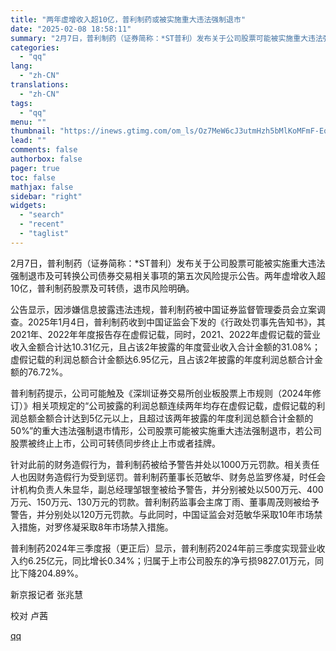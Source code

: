 ```yaml
---
title: "两年虚增收入超10亿，普利制药或被实施重大违法强制退市"
date: "2025-02-08 18:58:11"
summary: "2月7日，普利制药（证券简称：*ST普利）发布关于公司股票可能被实施重大违法强制退市及可转换公司债券..."
categories:
  - "qq"
lang:
  - "zh-CN"
translations:
  - "zh-CN"
tags:
  - "qq"
menu: ""
thumbnail: "https://inews.gtimg.com/om_ls/Oz7MeW6cJ3utmHzh5bMlKoMFmF-Eq9i8Aw6n9jauvxydcAA_640360/0"
lead: ""
comments: false
authorbox: false
pager: true
toc: false
mathjax: false
sidebar: "right"
widgets:
  - "search"
  - "recent"
  - "taglist"
---
```


2月7日，普利制药（证券简称：\*ST普利）发布关于公司股票可能被实施重大违法强制退市及可转换公司债券交易相关事项的第五次风险提示公告。两年虚增收入超10亿，普利制药股票及可转债，退市风险明确。

公告显示，因涉嫌信息披露违法违规，普利制药被中国证券监督管理委员会立案调查。2025年1月4日，普利制药收到中国证监会下发的《行政处罚事先告知书》，其2021年、2022年年度报告存在虚假记载，同时，2021、2022年虚假记载的营业收入金额合计达10.31亿元，且占该2年披露的年度营业收入合计金额的31.08%；虚假记载的利润总额合计金额达6.95亿元，且占该2年披露的年度利润总额合计金额的76.72%。

普利制药提示，公司可能触及《深圳证券交易所创业板股票上市规则（2024年修订）》相关项规定的“公司披露的利润总额连续两年均存在虚假记载，虚假记载的利润总额金额合计达到5亿元以上，且超过该两年披露的年度利润总额合计金额的50%”的重大违法强制退市情形，公司股票可能被实施重大违法强制退市，若公司股票被终止上市，公司可转债同步终止上市或者挂牌。

针对此前的财务造假行为，普利制药被给予警告并处以1000万元罚款。相关责任人也因财务造假行为受到惩罚。普利制药董事长范敏华、财务总监罗佟凝，时任会计机构负责人朱显华，副总经理邹银奎被给予警告，并分别被处以500万元、400万元、150万元、130万元的罚款。普利制药监事会主席丁雨、董事周茂则被给予警告，并分别处以120万元罚款。与此同时，中国证监会对范敏华采取10年市场禁入措施，对罗佟凝采取8年市场禁入措施。

普利制药2024年三季度报（更正后）显示，普利制药2024年前三季度实现营业收入约6.25亿元，同比增长0.34%；归属于上市公司股东的净亏损9827.01万元，同比下降204.89%。

新京报记者 张兆慧

校对 卢茜

[qq](https://new.qq.com/rain/a/20250208A07G6C00)
